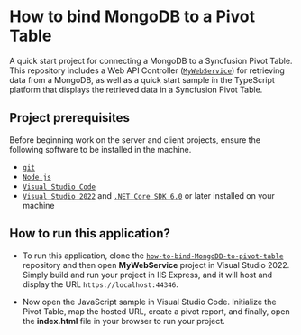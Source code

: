 # How to bind MongoDB to a Pivot Table

A quick start project for connecting a MongoDB to a Syncfusion Pivot Table. This repository includes a Web API Controller ([`MyWebService`](../MyWebService/)) for retrieving data from a MongoDB, as well as a quick start sample in the TypeScript platform that displays the retrieved data in a Syncfusion Pivot Table.

## Project prerequisites

Before beginning work on the server and client projects, ensure the following software to be installed in the machine.

* [`git`](https://git-scm.com/downloads)
* [`Node.js`](https://nodejs.org/en/)
* [`Visual Studio Code`](https://code.visualstudio.com/)
* [`Visual Studio 2022`](https://visualstudio.microsoft.com/downloads/ ) and [`.NET Core SDK 6.0`](https://dotnet.microsoft.com/en-us/download/dotnet/6.0) or later installed on your machine

## How to run this application?

* To run this application, clone the [`how-to-bind-MongoDB-to-pivot-table`](https://github.com/SyncfusionExamples/how-to-bind-MongoDB-database-to-pivot-table.git) repository and then open **MyWebService** project in Visual Studio 2022. Simply build and run your project in IIS Express, and it will host and display the URL `https://localhost:44346`.

*  Now open the JavaScript sample in Visual Studio Code. Initialize the Pivot Table, map the hosted URL, create a pivot report, and finally, open the **index.html** file in your browser to run your project.